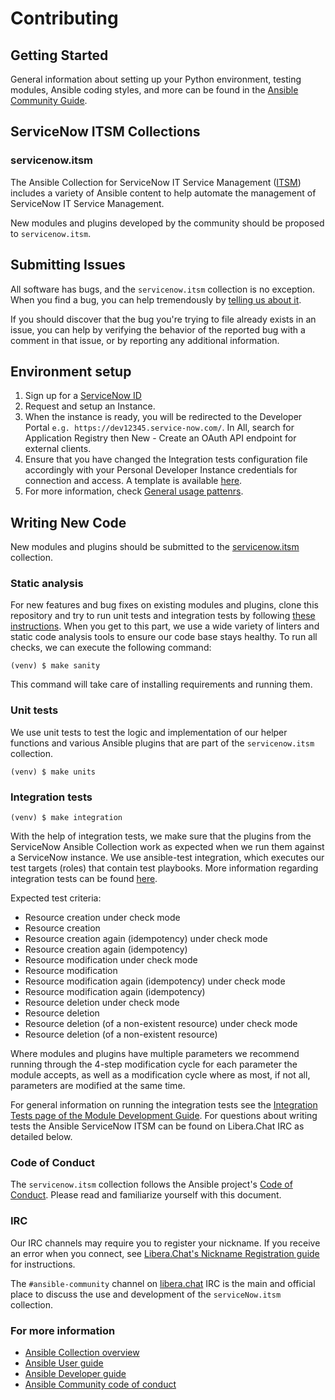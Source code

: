 # Contributing

## Getting Started

General information about setting up your Python environment, testing modules,
Ansible coding styles, and more can be found in the [Ansible Community Guide](
https://docs.ansible.com/ansible/latest/community/index.html).


## ServiceNow ITSM Collections

### servicenow.itsm

The Ansible Collection for ServiceNow IT Service Management ([ITSM](https://www.servicenow.com/products/itsm.html)) includes a variety of Ansible content to help automate the management of ServiceNow IT Service Management.

New modules and plugins developed by the community should be proposed to `servicenow.itsm`.

## Submitting Issues
All software has bugs, and the `servicenow.itsm` collection is no exception. When you find a bug,
you can help tremendously by [telling us about it](https://github.com/ansible-collections/servicenow.itsm/issues).

If you should discover that the bug you're trying to file already exists in an issue,
you can help by verifying the behavior of the reported bug with a comment in that
issue, or by reporting any additional information.

## Environment setup
1. Sign up for a [ServiceNow ID](https://signon.service-now.com/x_snc_sso_auth.do#/sign-up) 
1. Request and setup an Instance. 
1. When the instance is ready, you will be redirected to the Developer Portal `e.g. https://dev12345.service-now.com/`. In All, search for Application Registry then New - Create an OAuth API endpoint for external clients.
1. Ensure that you have changed the Integration tests configuration file accordingly with your Personal Developer Instance credentials for connection and access. A template is available [here](https://github.com/ansible-collections/servicenow.itsm/blob/main/tests/integration/integration_config.yml.template).
1. For more information, check [General usage pattenrs](https://github.com/ansible-collections/servicenow.itsm/blob/main/docs/general_usage_patterns.md).


## Writing New Code

New modules and plugins should be submitted to the [servicenow.itsm](https://github.com/ansible-collections/servicenow.itsm) collection.

### Static analysis
For new features and bug fixes on existing modules and plugins, clone this repository and try to run unit tests and integration tests by following [these instructions](https://docs.ansible.com/ansible/latest/community/create_pr_quick_start.html). When you get to this part, we use a wide variety of linters and static code analysis tools to ensure our code base stays healthy. To run all checks, we can execute the following command:

```
(venv) $ make sanity
```
This command will take care of installing requirements and running them.

### Unit tests
We use unit tests to test the logic and implementation of our helper functions and various Ansible plugins that are part of the `servicenow.itsm` collection.
```
(venv) $ make units
```

### Integration tests
```
(venv) $ make integration
```
With the help of integration tests, we make sure that the plugins from the ServiceNow Ansible Collection work as expected when we run them against a ServiceNow instance. We use ansible-test integration, which executes our test targets (roles) that contain test playbooks.
More information regarding integration tests can be found [here](https://github.com/ansible-collections/servicenow.itsm/blob/main/docs/integration_testing.md).

Expected test criteria:
* Resource creation under check mode
* Resource creation
* Resource creation again (idempotency) under check mode
* Resource creation again (idempotency)
* Resource modification under check mode
* Resource modification
* Resource modification again (idempotency) under check mode
* Resource modification again (idempotency)
* Resource deletion under check mode
* Resource deletion
* Resource deletion (of a non-existent resource) under check mode
* Resource deletion (of a non-existent resource)

Where modules and plugins have multiple parameters we recommend running through the 4-step modification cycle for each parameter the module accepts, as well as a modification cycle where as most, if not all, parameters are modified at the same time.

For general information on running the integration tests see the
[Integration Tests page of the Module Development Guide](https://docs.ansible.com/ansible/devel/dev_guide/testing_integration.html#testing-integration). For questions about writing tests the Ansible ServiceNow ITSM can be found on Libera.Chat IRC as detailed below.


### Code of Conduct
The `servicenow.itsm` collection follows the Ansible project's
[Code of Conduct](https://docs.ansible.com/ansible/devel/community/code_of_conduct.html).
Please read and familiarize yourself with this document.

### IRC
Our IRC channels may require you to register your nickname. If you receive an error when you connect, see
[Libera.Chat's Nickname Registration guide](https://libera.chat/guides/registration) for instructions.

The `#ansible-community` channel on [libera.chat](https://libera.chat/) IRC is the main and official place to discuss the use and development of the `serviceNow.itsm` collection.

### For more information
* [Ansible Collection overview](https://github.com/ansible-collections/overview)
* [Ansible User guide](https://docs.ansible.com/ansible/latest/user_guide/index.html)
* [Ansible Developer guide](https://docs.ansible.com/ansible/latest/dev_guide/index.html)
* [Ansible Community code of conduct](https://docs.ansible.com/ansible/latest/community/code_of_conduct.html)